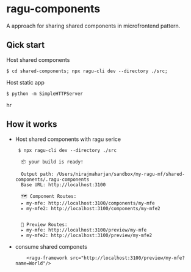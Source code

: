 # ragu-components
A approach for sharing shared components in microfrontend pattern.

## Qick start

Host shared components
```
$ cd shared-components; npx ragu-cli dev --directory ./src;
```

Host static app
```
$ python -m SimpleHTTPServer
```
hr

## How it works
- Host shared components with ragu serice
  ```
   $ npx ragu-cli dev --directory ./src
   
    📦 your build is ready!

    Output path: /Users/nirajmaharjan/sandbox/my-ragu-mf/shared-components/.ragu-components
    Base URL: http://localhost:3100

    🗺 Component Routes:
    ▸ my-mfe: http://localhost:3100/components/my-mfe
    ▸ my-mfe2: http://localhost:3100/components/my-mfe2


    🔭 Preview Routes:
    ▸ my-mfe: http://localhost:3100/preview/my-mfe
    ▸ my-mfe2: http://localhost:3100/preview/my-mfe2
  ```
  
- consume shared componets 
  ``` 
      <ragu-framework src="http://localhost:3100/preview/my-mfe?name=World"/>
  ```

